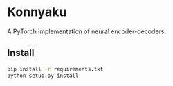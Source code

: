 # Konnyaku
A PyTorch implementation of neural encoder-decoders.

## Install
```sh
pip install -r requirements.txt
python setup.py install
```
